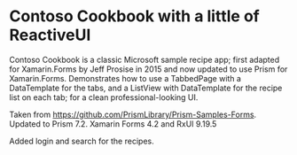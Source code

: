 # Contoso Cookbook with a little of ReactiveUI

Contoso Cookbook is a classic Microsoft sample recipe app; first adapted for Xamarin.Forms by Jeff Prosise in 2015 and now updated to use Prism for Xamarin.Forms. Demonstrates how to use a TabbedPage with a DataTemplate for the tabs, and a ListView with DataTemplate for the recipe list on each tab; for a clean professional-looking UI.

Taken from https://github.com/PrismLibrary/Prism-Samples-Forms. Updated to Prism 7.2. Xamarin Forms 4.2 and RxUI 9.19.5

Added login and search for the recipes.
